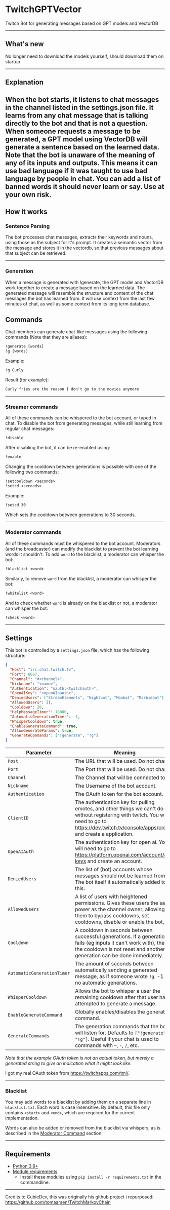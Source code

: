# TwitchGPTVector

Twitch Bot for generating messages based on GPT models and VectorDB

---

## What's new

No longer need to download the models yourself, should download them on startup

---

## Explanation

When the bot starts, it listens to chat messages in the channel listed in the settings.json file. It learns from any chat message that is talking directly to the bot and that is not a question. When someone requests a message to be generated, a GPT model using VectorDB will generate a sentence based on the learned data. Note that the bot is unaware of the meaning of any of its inputs and outputs. This means it can use bad language if it was taught to use bad language by people in chat. You can add a list of banned words it should never learn or say. Use at your own risk.
---

## How it works

### Sentence Parsing

The bot processes chat messages, extracts their keywords and nouns, using those as the subject for it's prompt. It creates a semantic vector from the message and stores it in the vectordb, so that previous messages about that subject can be retrieved.

---

### Generation

When a message is generated with !generate, the GPT model and VectorDB work together to create a message based on the learned data. The generated message will resemble the structure and content of the chat messages the bot has learned from.  It will use context from the last few minutes of chat, as well as some context from its long term database.

## Commands

Chat members can generate chat-like messages using the following commands (Note that they are aliases):

```txt
!generate [words]
!g [words]
```

Example:

```txt
!g Curly
```

Result (for example):

```txt
Curly fries are the reason I don't go to the movies anymore
```

---

### Streamer commands

All of these commands can be whispered to the bot account, or typed in chat.
To disable the bot from generating messages, while still learning from regular chat messages:

```txt
!disable
```

After disabling the bot, it can be re-enabled using:

```txt
!enable
```

Changing the cooldown between generations is possible with one of the following two commands:

```txt
!setcooldown <seconds>
!setcd <seconds>
```

Example:

```txt
!setcd 30
```

Which sets the cooldown between generations to 30 seconds.

---

### Moderator commands

All of these commands must be whispered to the bot account.
Moderators (and the broadcaster) can modify the blacklist to prevent the bot learning words it shouldn't.
To add `word` to the blacklist, a moderator can whisper the bot:

```txt
!blacklist <word>
```

Similarly, to remove `word` from the blacklist, a moderator can whisper the bot:

```txt
!whitelist <word>
```

And to check whether `word` is already on the blacklist or not, a moderator can whisper the bot:

```txt
!check <word>
```

---

## Settings

This bot is controlled by a `settings.json` file, which has the following structure:

```json
{
  "Host": "irc.chat.twitch.tv",
  "Port": 6667,
  "Channel": "#<channel>",
  "Nickname": "<name>",
  "Authentication": "oauth:<twitchauth>",
  "OpenAIKey": "<openAIoauth>",
  "DeniedUsers": ["StreamElements", "Nightbot", "Moobot", "Marbiebot"],
  "AllowedUsers": [],
  "Cooldown": 20,
  "HelpMessageTimer": 18000,
  "AutomaticGenerationTimer": -1,
  "WhisperCooldown": true,
  "EnableGenerateCommand": true,
  "AllowGenerateParams": true,
  "GenerateCommands": ["!generate", "!g"]
}
```

| **Parameter**              | **Meaning**                                                                                                                                                                                                                                  | **Example**                                             |
| -------------------------- | -------------------------------------------------------------------------------------------------------------------------------------------------------------------------------------------------------------------------------------------- | ------------------------------------------------------- |
| `Host`                     | The URL that will be used. Do not change.                                                                                                                                                                                                    | `"irc.chat.twitch.tv"`                                  |
| `Port`                     | The Port that will be used. Do not change.                                                                                                                                                                                                   | `6667`                                                  |
| `Channel`                  | The Channel that will be connected to.                                                                                                                                                                                                       | `"#Starstorm"`                                           |
| `Nickname`                 | The Username of the bot account.                                                                                                                                                                                                             | `"Starstorm_v2"`                                            |
| `Authentication`           | The OAuth token for the bot account.                                                                                                                  | `"oauth:pivogip8ybletucqdz4pkhag6itbax"`                |
| `ClientID`                 | The authentication key for pulling emotes, and other things we can't do without registering with twitch. You will need to go to https://dev.twitch.tv/console/apps/create and create a application.                                                                                                               | `"oauth:pivogip8ybletucqdz4pkhag6itbax"`                |                                                                                                                                                                                             | `"oauth:pivogip8ybletucqdz4pkhag6itbax"`                |
| `OpenAIAuth`               | The authentication key for open ai. You will need to go to https://platform.openai.com/account/api-keys and create an account.                                                                                                                                                                                                         | `"asdfasdfasdf"`                |
| `DeniedUsers`              | The list of (bot) accounts whose messages should not be learned from. The bot itself it automatically added to this.                                                                                                                         | `["StreamElements", "Nightbot", "Moobot", "Marbiebot"]` |
| `AllowedUsers`             | A list of users with heightened permissions. Gives these users the same power as the channel owner, allowing them to bypass cooldowns, set cooldowns, disable or enable the bot, etc.                                                        | `["loltyler1", "starstorm"]`                                 |
| `Cooldown`                 | A cooldown in seconds between successful generations. If a generation fails (eg inputs it can't work with), then the cooldown is not reset and another generation can be done immediately.                                                   | `20|
| `AutomaticGenerationTimer` | The amount of seconds between automatically sending a generated message, as if someone wrote `!g`. -1 for no automatic generations.                                                                                                          | `-1`                                                    |
| `WhisperCooldown`          | Allows the bot to whisper a user the remaining cooldown after that user has attempted to generate a message.                                                                                                                                 | `true`                                                  |
| `EnableGenerateCommand`    | Globally enables/disables the generate command.                                                                                                                                                                                              | `true
| `GenerateCommands`         | The generation commands that the bot will listen for. Defaults to `["!generate", "!g"]`. Useful if your chat is used to commands with `~`, `-`, `/`, etc.                                                                                    | `["!generate", "!g"]`                                   |

_Note that the example OAuth token is not an actual token, but merely a generated string to give an indication what it might look like._

I got my real OAuth token from <https://twitchapps.com/tmi/>.

---

### Blacklist

You may add words to a blacklist by adding them on a separate line in `blacklist.txt`. Each word is case insensitive. By default, this file only contains `<start>` and `<end>`, which are required for the current implementation.

Words can also be added or removed from the blacklist via whispers, as is described in the [Moderator Command](#moderator-commands) section.

---

## Requirements

- [Python 3.6+](https://www.python.org/downloads/)
- [Module requirements](requirements.txt)
  - Install these modules using `pip install -r requirements.txt` in the commandline.
---

Credits to CubieDev, this was originally his github project i repurposed: https://github.com/tomaarsen/TwitchMarkovChain
